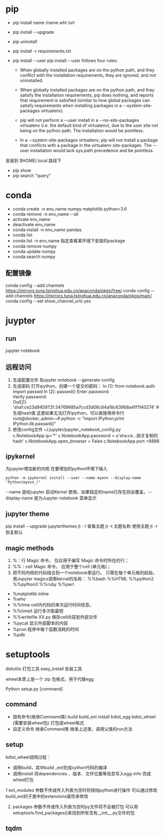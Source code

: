 # pip
* pip install name /name.whl /url
* pip install --upgrade
* pip uninstall
* pip install -r requirements.txt 
* pip install --user
pip install --user follows four rules:

    - When globally installed packages are on the python path, and they conflict with the installation requirements, they are ignored, and not uninstalled.

    - When globally installed packages are on the python path, and they satisfy the installation requirements, pip does nothing, and reports that requirement is satisfied (similar to how global packages can satisfy requirements when installing packages in a --system-site-packages virtualenv).

    - pip will not perform a --user install in a --no-site-packages virtualenv (i.e. the default kind of virtualenv), due to the user site not being on the python path. The installation would be pointless.

    - In a --system-site-packages virtualenv, pip will not install a package that conflicts with a package in the virtualenv site-packages. The --user installation would lack sys.path precedence and be pointless. 

安装到 $HOME/.local 路径下

* pip show
* pip search "query"

# conda
* conda create -n env_name numpy matplotlib python=3.6
* conda remove -n env_name --all
* activate env_name
* deactivate env_name
* conda install -n env_name pandas
* conda list
* conda list -n env_name 指定查看某环境下安装的package
* conda remove numpy
* conda update numpy
* conda search numpy

## 配置镜像
conda config --add channels https://mirrors.tuna.tsinghua.edu.cn/anaconda/pkgs/free/
conda config --add channels https://mirrors.tuna.tsinghua.edu.cn/anaconda/pkgs/main/
conda config --set show_channel_urls yes

# juypter
## run 
jupyter notebook 
## 远程访问
1. 生成配置文件
$jupyter notebook --generate-config
2. 生成密码
打开ipython，创建一个密文的密码：
In [1]: from notebook.auth import passwd 
In [2]: passwd()
Enter password:  
Verify password:  
Out[2]: 'sha1:ce23d945972f:34769685a7ccd3d08c84a18c63968a41f1140274' # 
生成hash值
这里如果无法打开ipython，可以直接用命令行
root@docker_admin:~# python -c "import IPython;print IPython.lib.passwd()" 
3. 修改config文件
~/.jupyter/jupyter_notebook_config.py
c.NotebookApp.ip='*'
c.NotebookApp.password = u'sha:ce...刚才复制的hash'
c.NotebookApp.open_browser = False 
c.NotebookApp.port =8888

## ipykernel
为jupyter增加新的内核
在要增加的python环境下输入

    python -m ipykernel install --user --name myenv --display-name 'Python(myevn_)"
 --name 是给jupyter 启动Kernel 使用，如果指定的name已存在则会覆盖，--display-name 是为Jupyter notebook 菜单显示

## jupyter theme
pip install --upgrade jupyterthemes
jt - l 查看主题
jt -t 主题名称 使用主题
jt -r 恢复默认

## magic methods

1. %：行 Magic 命令， 仅应用于编写 Magic 命令时所在的行；
2. %%：cell Magic 命令， 应用于整个cell (单元格)；
3. 把不同内核的代码结合到一个notebook里运行。
只需在每个单元格的起始，用Jupyter magics调用kernal的名称：
%%bash %%HTML %%python2 %%python3 %%ruby %%perl

* %matplotlib inline
* %who
* %%time cell内代码的单次运行时间信息。
* %%timeit 运行多次取最短
* %%writefile XX.py 保存cell内容到外部文件
* %pycat 显示外部脚本的内容
* %prun 程序中每个函数消耗的时间 
* %pdb 


# setuptools
distutils 打包工具
easy_install 安装工具

wheel本质上是一个 zip 包格式，用于代替egg

Python setup.py [command]
## command
* 固有命令(继承Command类)
    build
    build_ext 
    install
    bdist_egg
    bdist_wheel (需要安装wheel包) 打包成wheel格式
* 自定义命令
继承Command类
    继承上述类，调用父类的run方法

## setup
bdist_wheel调用过程：

* 调用build，其中build _ext完成cython代码的编译  
* 调用install  将dependencies 、版本、文件位置等信息写入egg-info 完成wheel打包

1 ext_modules 
  参数不传或传入列表为空时将按纯python进行操作
  可以通过修改build_ext的子类中的extensions属性来修改

2. packages 
  参数不传或传入列表为空时py文件将不会被打包
  可以用setuptools.find_packages()来找到所有含有__init__.py文件的包

## tqdm




